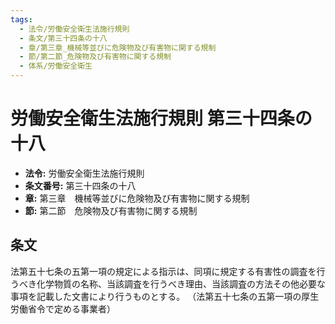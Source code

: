 ```yaml
---
tags:
  - 法令/労働安全衛生法施行規則
  - 条文/第三十四条の十八
  - 章/第三章_機械等並びに危険物及び有害物に関する規制
  - 節/第二節_危険物及び有害物に関する規制
  - 体系/労働安全衛生
---
```

# 労働安全衛生法施行規則 第三十四条の十八

- **法令:** 労働安全衛生法施行規則
- **条文番号:** 第三十四条の十八
- **章:** 第三章　機械等並びに危険物及び有害物に関する規制
- **節:** 第二節　危険物及び有害物に関する規制

## 条文
法第五十七条の五第一項の規定による指示は、同項に規定する有害性の調査を行うべき化学物質の名称、当該調査を行うべき理由、当該調査の方法その他必要な事項を記載した文書により行うものとする。
（法第五十七条の五第一項の厚生労働省令で定める事業者）

